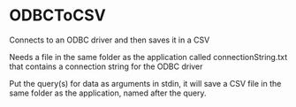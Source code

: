 # ODBCToCSV
Connects to an ODBC driver and then saves it in a CSV

Needs a file in the same folder as the application called connectionString.txt that contains a connection string for the ODBC driver

Put the query(s) for data as arguments in stdin, it will save a CSV file in the same folder as the application, named after the query. 
